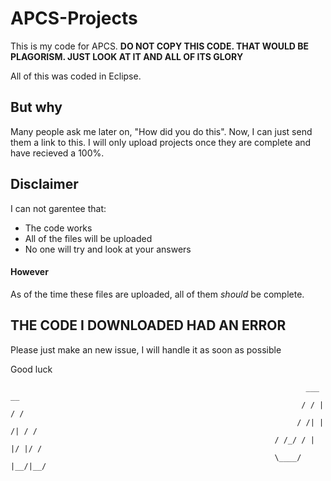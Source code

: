 # APCS-Projects
This is my code for APCS. **DO NOT COPY THIS CODE. THAT WOULD BE PLAGORISM. JUST LOOK AT IT AND ALL OF ITS GLORY**

All of this was coded in Eclipse.
## But why
Many people ask me later on, "How did you do this". Now, I can just send them a link to this. I will only upload projects once they are complete and have recieved a 100%.
## Disclaimer
I can not garentee that:
- The code works
- All of the files will be uploaded
- No one will try and look at your answers

#### However
As of the time these files are uploaded, all of them *should* be complete.

## **THE CODE I DOWNLOADED HAD AN ERROR**
Please just make an new issue, I will handle it as soon as possible


Good luck

                                                                      ___       __
                                                                     / / |     / /
                                                                    / /| | /| / / 
                                                               / /_/ / | |/ |/ /  
                                                               \____/  |__/|__/   

